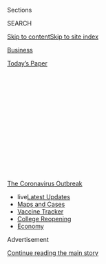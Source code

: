 <div id="app">

<div>

<div>

<div>

<div class="NYTAppHideMasthead css-1q2w90k e1suatyy0">

<div class="section css-ui9rw0 e1suatyy2">

<div class="css-eph4ug er09x8g0">

<div class="css-6n7j50">

</div>

<span class="css-1dv1kvn">Sections</span>

<div class="css-10488qs">

<span class="css-1dv1kvn">SEARCH</span>

</div>

[Skip to content](#site-content)[Skip to site
index](#site-index)

</div>

<div id="masthead-section-label" class="css-1wr3we4 eaxe0e00">

[Business](https://www.nytimes3xbfgragh.onion/section/business)

</div>

<div class="css-10698na e1huz5gh0">

</div>

</div>

<div id="masthead-bar-one" class="section hasLinks css-15hmgas e1csuq9d3">

<div class="css-uqyvli e1csuq9d0">

</div>

<div class="css-1uqjmks e1csuq9d1">

</div>

<div class="css-9e9ivx">

[](https://myaccount.nytimes3xbfgragh.onion/auth/login?response_type=cookie&client_id=vi)

</div>

<div class="css-1bvtpon e1csuq9d2">

[Today’s
Paper](https://www.nytimes3xbfgragh.onion/section/todayspaper)

</div>

</div>

</div>

</div>

<div data-aria-hidden="false">

<div id="site-content" data-role="main">

<div>

<div class="css-1aor85t" style="opacity:0.000000001;z-index:-1;visibility:hidden">

<div class="css-1hqnpie">

<div class="css-epjblv">

<span class="css-17xtcya">[Business](/section/business)</span><span class="css-x15j1o">|</span><span class="css-fwqvlz">Hospitals
Got Bailouts and Furloughed Thousands While Paying C.E.O.s
Millions</span>

</div>

<div class="css-k008qs">

<div class="css-1iwv8en">

<span class="css-18z7m18"></span>

<div>

</div>

</div>

<span class="css-1n6z4y">https://nyti.ms/2XGp6sG</span>

<div class="css-1705lsu">

<div class="css-4xjgmj">

<div class="css-4skfbu" data-role="toolbar" data-aria-label="Social Media Share buttons, Save button, and Comments Panel with current comment count" data-testid="share-tools">

  - 
  - 
  - 
  - 
    
    <div class="css-6n7j50">
    
    </div>

  - 

</div>

</div>

</div>

</div>

</div>

</div>

<div id="NYT_TOP_BANNER_REGION" class="css-13pd83m">

<div>

<div id="styln-prism-menu-1592847958612" class="section interactive-content interactive-size-medium css-1edisqu">

<div class="css-17ih8de interactive-body">

<div id="scroll-container" class="css-1gj85ro">

[<span class="styln-title-wrap"><span class="css-1pje3qr">The
Coronavirus</span><span class="css-1pje3qr">
Outbreak</span></span>](https://www.nytimes3xbfgragh.onion/news-event/coronavirus?action=click&pgtype=Article&state=default&region=TOP_BANNER&context=storylines_menu)

  - <span class="css-kqxiym" data-emphasize="true">live</span>[Latest
    Updates](https://www.nytimes3xbfgragh.onion/2020/08/03/world/coronavirus-covid-19.html?action=click&pgtype=Article&state=default&region=TOP_BANNER&context=storylines_menu)
  - [Maps and
    Cases](https://www.nytimes3xbfgragh.onion/interactive/2020/us/coronavirus-us-cases.html?action=click&pgtype=Article&state=default&region=TOP_BANNER&context=storylines_menu)
  - [Vaccine
    Tracker](https://www.nytimes3xbfgragh.onion/interactive/2020/science/coronavirus-vaccine-tracker.html?action=click&pgtype=Article&state=default&region=TOP_BANNER&context=storylines_menu)
  - [College
    Reopening](https://www.nytimes3xbfgragh.onion/2020/08/02/us/covid-college-reopening.html?action=click&pgtype=Article&state=default&region=TOP_BANNER&context=storylines_menu)
  - [Economy](https://www.nytimes3xbfgragh.onion/live/2020/08/03/business/stock-market-today-coronavirus?action=click&pgtype=Article&state=default&region=TOP_BANNER&context=storylines_menu)

</div>

</div>

</div>

</div>

</div>

<div id="top-wrapper" class="css-1sy8kpn">

<div id="top-slug" class="css-l9onyx">

Advertisement

</div>

[Continue reading the main
story](#after-top)

<div class="ad top-wrapper" style="text-align:center;height:100%;display:block;min-height:250px">

<div id="top" class="place-ad" data-position="top" data-size-key="top">

</div>

</div>

<div id="after-top">

</div>

</div>

<div>

<div id="sponsor-wrapper" class="css-1hyfx7x">

<div id="sponsor-slug" class="css-19vbshk">

Supported by

</div>

[Continue reading the main
story](#after-sponsor)

<div id="sponsor" class="ad sponsor-wrapper" style="text-align:center;height:100%;display:block">

</div>

<div id="after-sponsor">

</div>

</div>

<div class="css-186x18t">

</div>

<div class="css-1vkm6nb ehdk2mb0">

# Hospitals Got Bailouts and Furloughed Thousands While Paying C.E.O.s Millions

</div>

Dozens of top recipients of government aid have laid off, furloughed or
cut the pay of tens of thousands of employees.

<div class="css-79elbk" data-testid="photoviewer-wrapper">

<div class="css-z3e15g" data-testid="photoviewer-wrapper-hidden">

</div>

<div class="css-1a48zt4 ehw59r15" data-testid="photoviewer-children">

![<span class="css-16f3y1r e13ogyst0" data-aria-hidden="true">HCA
Healthcare, based in Nashville, received about $1 billion in federal
bailout funds, part of an effort to stabilize hospitals during the
pandemic.</span><span class="css-cnj6d5 e1z0qqy90" itemprop="copyrightHolder"><span class="css-1ly73wi e1tej78p0">Credit...</span><span><span>William
DeShazer for The New York
Times</span></span></span>](https://static01.graylady3jvrrxbe.onion/images/2020/06/07/business/07virus-hospitalbailouts-01/merlin_173208123_8d8443f5-6b8b-4a49-86cc-3ffa9d7b9f8f-articleLarge.jpg?quality=75&auto=webp&disable=upscale)

</div>

</div>

<div class="css-18e8msd">

<div class="css-vp77d3 epjyd6m0">

<div class="css-1baulvz">

By [<span class="css-1baulvz" itemprop="name">Jessica
Silver-Greenberg</span>](https://www.nytimes3xbfgragh.onion/by/jessica-silver-greenberg),
[<span class="css-1baulvz" itemprop="name">Jesse
Drucker</span>](https://www.nytimes3xbfgragh.onion/by/jesse-drucker) and
[<span class="css-1baulvz last-byline" itemprop="name">David
Enrich</span>](https://www.nytimes3xbfgragh.onion/by/david-enrich)

</div>

</div>

  - 
    
    <div class="css-ld3wwf e16638kd2">
    
    June 8,
    2020
    
    </div>

  - 
    
    <div class="css-4xjgmj">
    
    <div class="css-d8bdto" data-role="toolbar" data-aria-label="Social Media Share buttons, Save button, and Comments Panel with current comment count" data-testid="share-tools">
    
      - 
      - 
      - 
      - 
        
        <div class="css-6n7j50">
        
        </div>
    
      - 
    
    </div>
    
    </div>

</div>

</div>

<div class="section meteredContent css-1r7ky0e" name="articleBody" itemprop="articleBody">

<div class="css-1fanzo5 StoryBodyCompanionColumn">

<div class="css-53u6y8">

HCA Healthcare is one of the world’s wealthiest hospital chains. It
earned more than $7 billion in profits over the past two years. It is
worth $36 billion. It paid its chief executive $26 million in 2019.

But as the coronavirus swept the country, employees at HCA repeatedly
complained that the company was not providing adequate protective gear
to nurses, medical technicians and cleaning staff. Last month, HCA
executives warned that they would lay off thousands of nurses if they
didn’t agree to wage freezes and other concessions.

A few weeks earlier, HCA had received about $1 billion in bailout funds
from the federal government, part of an effort to stabilize hospitals
during the pandemic.

HCA is among a long list of deep-pocketed health care companies that
have received billions of dollars in taxpayer funds but are laying off
or cutting the pay of tens of thousands of doctors, nurses and
lower-paid workers. Many have continued to pay their top executives
millions, although some executives have taken modest pay cuts.

</div>

</div>

<div class="css-1fanzo5 StoryBodyCompanionColumn">

<div class="css-53u6y8">

The New York Times analyzed tax and securities filings by 60 of the
country’s largest hospital chains, which have received a total of more
than $15 billion in emergency funds through the economic stimulus
package in the federal CARES Act.

The hospitals — including publicly traded juggernauts like HCA and Tenet
Healthcare, elite nonprofits like the Mayo Clinic, and regional chains
with thousands of beds and billions in cash — are collectively [sitting
on tens of billions of
dollars](https://www.nytimes3xbfgragh.onion/2020/05/25/business/coronavirus-hospitals-bailout.html)
of cash reserves that are supposed to help them weather an unanticipated
storm. And together, they awarded the five highest-paid officials at
each chain about $874 million in the most recent year for which they
have disclosed their finances.

At least 36 of those hospital chains have laid off, furloughed or
reduced the pay of employees as they try to save money during the
pandemic.

Industry officials argue that furloughs and pay reductions allow
hospitals to keep providing essential services at a time when the
pandemic has gutted their revenue.

But more than a dozen workers at the wealthy hospitals said in
interviews that their employers had put the heaviest financial burdens
on front-line staff, including **** low-paid cafeteria workers, janitors
and nursing assistants. They said pay cuts and furloughs made it even
harder for members of the medical staff to do their jobs, forcing them
to treat more patients in less time.

</div>

</div>

<div class="css-1fanzo5 StoryBodyCompanionColumn">

<div class="css-53u6y8">

Even before the coronavirus swept America, forcing hospitals to stop
providing lucrative nonessential surgery and other services, many
smaller hospitals were on the financial brink. In March, lawmakers
sought to address that with a vast federal economic stimulus package
that included $175 billion for the Department of Health and Human
Services to hand out in grants to
hospitals.

<div id="NYT_MAIN_CONTENT_1_REGION" class="css-9tf9ac">

<div>

<div id="styln-covid-updates-markets" class="section interactive-content interactive-size-medium css-1ftcdic">

<div class="css-17ih8de interactive-body">

<div id="styln-briefing-block">

<div class="briefing-block-header-section">

# [Latest Updates: Economy](https://www.nytimes3xbfgragh.onion/live/2020/08/03/business/stock-market-today-coronavirus?action=click&pgtype=Article&state=default&region=MAIN_CONTENT_1&context=storylines_live_updates)

</div>

<div class="briefing-block-lb-items">

<div class="briefing-block-update-time">

[11h
ago](https://www.nytimes3xbfgragh.onion/live/2020/08/03/business/stock-market-today-coronavirus?action=click&pgtype=Article&state=default&region=MAIN_CONTENT_1&context=storylines_live_updates#the-chicago-fed-president-says-its-up-to-congress-to-save-the-economy)

</div>

<div>

[The Chicago Fed president says it’s up to Congress to save the
economy.](https://www.nytimes3xbfgragh.onion/live/2020/08/03/business/stock-market-today-coronavirus?action=click&pgtype=Article&state=default&region=MAIN_CONTENT_1&context=storylines_live_updates#the-chicago-fed-president-says-its-up-to-congress-to-save-the-economy)

</div>

<div class="briefing-block-update-time">

[11h
ago](https://www.nytimes3xbfgragh.onion/live/2020/08/03/business/stock-market-today-coronavirus?action=click&pgtype=Article&state=default&region=MAIN_CONTENT_1&context=storylines_live_updates#faa-says-boeing-has-effectively-mitigated-defects-in-the-737-max)

</div>

<div>

[F.A.A. says Boeing has ‘effectively mitigated’ defects in the 737
Max.](https://www.nytimes3xbfgragh.onion/live/2020/08/03/business/stock-market-today-coronavirus?action=click&pgtype=Article&state=default&region=MAIN_CONTENT_1&context=storylines_live_updates#faa-says-boeing-has-effectively-mitigated-defects-in-the-737-max)

</div>

<div class="briefing-block-update-time">

[14h
ago](https://www.nytimes3xbfgragh.onion/live/2020/08/03/business/stock-market-today-coronavirus?action=click&pgtype=Article&state=default&region=MAIN_CONTENT_1&context=storylines_live_updates#small-businesses-got-emergency-loans-but-not-what-they-expected)

</div>

<div>

[Small businesses got emergency loans, but not what they
expected.](https://www.nytimes3xbfgragh.onion/live/2020/08/03/business/stock-market-today-coronavirus?action=click&pgtype=Article&state=default&region=MAIN_CONTENT_1&context=storylines_live_updates#small-businesses-got-emergency-loans-but-not-what-they-expected)

</div>

</div>

<div class="briefing-block-footer">

<div class="briefing-block-footer-meta">

[See more
updates](https://www.nytimes3xbfgragh.onion/live/2020/08/03/business/stock-market-today-coronavirus?action=click&pgtype=Article&state=default&region=MAIN_CONTENT_1&context=storylines_live_updates)

</div>

<div class="briefing-block-briefinglinks">

<span>More live coverage:</span>
[Global](https://www.nytimes3xbfgragh.onion/2020/08/03/world/coronavirus-covid-19.html?action=click&pgtype=Article&state=default&region=MAIN_CONTENT_1&context=storylines_live_updates)

</div>

</div>

</div>

</div>

</div>

</div>

</div>

But the formulas to determine how much money hospitals receive were
based largely on their revenue, not their financial needs. As a result,
hospitals serving wealthier patients have received far more funding than
those that treat low-income patients, according to [a
study](https://www.kff.org/health-costs/issue-brief/distribution-of-cares-act-funding-among-hospitals/?utm_campaign=KFF-2020-Health-Costs&utm_source=hs_email&utm_medium=email&utm_content=87886305&_hsenc=p2ANqtz--5H_dI5ybM9j7dEUcpNHIhhhSIhGZKuiOyCgdpPdMkmJ65llIkF9D8sYDfor_aNPAh8_2CoURE3ISuaDmzFepJuTo2FQ)
by the Kaiser Family Foundation.

One of the bailout’s goals was to avoid job losses in health care, said
Zack Cooper, an associate professor of health policy and economics at
Yale University who is a critic of the formulas used to determine the
payouts. “However, when you see hospitals laying off or furloughing
staff, it’s pretty good evidence the way they designed the policy is not
optimal,” he added.

</div>

</div>

<div class="css-79elbk" data-testid="photoviewer-wrapper">

<div class="css-z3e15g" data-testid="photoviewer-wrapper-hidden">

</div>

<div class="css-1a48zt4 ehw59r15" data-testid="photoviewer-children">

![<span class="css-16f3y1r e13ogyst0" data-aria-hidden="true">The Mayo
Clinic in Rochester, Minn., received about $170 million in federal aid
and is furloughing or cutting the hours of about 23,000
workers.</span><span class="css-cnj6d5 e1z0qqy90" itemprop="copyrightHolder"><span class="css-1ly73wi e1tej78p0">Credit...</span><span>Ariana
Lindquist/Bloomberg</span></span>](https://static01.graylady3jvrrxbe.onion/images/2020/06/08/business/07JPvirus-hospitalbailout3-print/merlin_173249172_f7641b9d-7166-4114-88d5-dbf042db8575-articleLarge.jpg?quality=75&auto=webp&disable=upscale)

</div>

</div>

<div class="css-1fanzo5 StoryBodyCompanionColumn">

<div class="css-53u6y8">

The Mayo Clinic, with more than eight months of cash in reserve,
received about $170 million in bailout funds, according to
[data](https://data.covidstimuluswatch.org/prog.php?agency_sum=&program_sum=&parent=mayo-clinic&major_industry_sum=&hq_id_sum=&fedsum=&company_op=starts&company=&agency%5B%5D=&program%5B%5D=&major_industry%5B%5D=&hq_id=&accountability=&free_text=&subsidy_op=%3E&subsidy=&face_loan_op=%3E&face_loan=&subsidy_type%5B%5D=&employees_op=%3E&employees=&state=&city=)
compiled by Good Jobs First, which researches government subsidies of
companies. The Mayo Clinic is furloughing or reducing the working hours
of about 23,000 employees, according to a spokeswoman, who was among
those who went on furlough. A second spokeswoman said that Mayo Clinic
executives have had their pay cut.

Seven chains that together received more than $1.5 billion in bailout
funds — Trinity Health, Beaumont Health and the Henry Ford Health System
in Michigan; SSM Health and Mercy in St. Louis; Fairview Health in
Minneapolis; and Prisma Health in South Carolina — have furloughed or
laid off more than 30,000 workers, according to company officials and
local news reports.

The bailout money, which hospitals received from the Health and Human
Services Department without having to apply for it, came with few
strings attached.

</div>

</div>

<div class="css-1fanzo5 StoryBodyCompanionColumn">

<div class="css-53u6y8">

Katherine McKeogh, a department spokeswoman, said it “encourages
providers to use these funds to maintain delivery capacity by paying and
protecting doctors, nurses and other health care workers.” The
legislation restricts hospitals’ ability to use the bailout funds to pay
top executives, although it doesn’t stop recipients from continuing to
award large bonuses.

The hospitals generally declined to comment on how much they are paying
their top executives this year, although they have reported previous
years’ compensation in public filings. But some hospitals furloughing
front-line staff or cutting their salaries have trumpeted their top
executives’ decisions to take voluntary pay cuts or to contribute
portions of their salary to help their employees.

The for-profit hospital giant Tenet Healthcare, which has received $345
million in taxpayer assistance since April, has furloughed roughly
11,000 workers, citing the financial pressures from the pandemic. The
company’s chief executive, Ron Rittenmeyer, told analysts in May that he
would donate half of his salary for six months to a fund set up to
assist those furloughed workers.

But Mr. Rittenmeyer’s salary last year was a small fraction of his $24
million pay package, which consists largely of stock options and
bonuses, securities filings show. In total, he will wind up donating
roughly $375,000 to the fund — equivalent to about 1.5 percent of his
total pay last year.

A Tenet spokeswoman declined to comment on the precise
figures.

</div>

</div>

<div class="css-79elbk" data-testid="photoviewer-wrapper">

<div class="css-z3e15g" data-testid="photoviewer-wrapper-hidden">

</div>

<div class="css-1a48zt4 ehw59r15" data-testid="photoviewer-children">

<div class="css-1xdhyk6 erfvjey0">

<span class="css-1ly73wi e1tej78p0">Image</span>

<div class="css-zjzyr8">

<div data-testid="lazyimage-container" style="height:257.77777777777777px">

</div>

</div>

</div>

<span class="css-16f3y1r e13ogyst0" data-aria-hidden="true">HCA’s chief
executive, Samuel Hazen, donated two months of his salary to a fund to
help HCA’s workers. That donation would amount to less than 1 percent of
his $26 million compensation last
year.</span><span class="css-cnj6d5 e1z0qqy90" itemprop="copyrightHolder"><span class="css-1ly73wi e1tej78p0">Credit...</span><span>William
DeShazer for The New York Times</span></span>

</div>

</div>

<div class="css-1fanzo5 StoryBodyCompanionColumn">

<div class="css-53u6y8">

The chief executive at HCA, Samuel Hazen, has donated two months of his
salary to a fund to help HCA’s workers. Based on his pay last year, that
donation would amount to about $237,000 — or less than 1 percent — of
his $26 million compensation.

“The leadership cadre of these organizations are going to need to make
sacrifices that are commensurate with the sacrifices of their work
force, not token sacrifices,” said Jeff Goldsmith, the president of
Health Futures, an industry consulting firm.

</div>

</div>

<div class="css-1fanzo5 StoryBodyCompanionColumn">

<div class="css-53u6y8">

Many large nonprofit hospital chains also pay their senior executives
well into the millions of dollars a year.

Dr. Rod Hochman, the chief executive of the Providence Health System,
for instance, was paid more than $10 million in 2018, the most recent
year for which records are available. Providence received at least $509
million in federal bailout funds.

A spokeswoman, Melissa Tizon, said Dr. Hochman would take a voluntary
pay cut of 50 percent for the rest of 2020. But that applies only to his
base salary, which in 2018 was less than 20 percent of his total
compensation.

Some of Providence’s physicians and nurses have been told to prepare for
pay cuts of at least 10 percent beginning in July. That includes
employees treating coronavirus patients.

Stanford University’s health system collected more than $100 million in
federal bailout grants, adding to its pile of $2.4 billion of cash that
it can use for any purpose.

Stanford is temporarily cutting the hours of nursing staff, nursing
assistants, janitorial workers and others at its two hospitals. Julie
Greicius, a spokeswoman for Stanford, said the reduction in hours was
intended “to keep everyone employed and our staff at full wages with
benefits intact.”

Ms. Greicius said David Entwistle, the chief executive of Stanford’s
health system, had the choice of reducing his pay by 20 percent or
taking time off, and chose to reduce his working hours but “is
maintaining his earning level by using paid time off.” In 2018, the
latest year for which Stanford has disclosed his compensation, Mr.
Entwistle earned about $2.8 million. Ms. Greicius said the majority of
employees made the same choice as Mr. Entwistle.

</div>

</div>

<div class="css-1fanzo5 StoryBodyCompanionColumn">

<div class="css-53u6y8">

HCA’s $1 billion in federal grants appears to make it the largest
beneficiary of health care bailout funds. But its medical workers have a
long list of complaints about what they see as penny-pinching practices.

Since the pandemic began, medical workers at 19 HCA hospitals have filed
complaints with the Occupational Safety and Health Administration about
the lack of respirator masks and being forced to reuse medical gowns,
according to copies of the complaints reviewed by The Times.

Ed Fishbough, an HCA spokesman, said that despite a global shortage of
masks and other protective gear, the company had “provided appropriate
P.P.E., including a universal masking policy implemented in March
requiring all staff in all areas to wear masks, including N95s, in line
with C.D.C. guidance.”

Celia Yap-Banago, a nurse at an HCA hospital in Kansas City, Mo., died
from the virus in April, a month after her colleagues complained to OSHA
that she had to treat a patient without wearing protective gear. The
next month, Rosa Luna, who cleaned patient rooms at HCA’s hospital in
Riverside, Calif., also died of the virus; her colleagues had warned
executives in emails that workers, especially those cleaning hospital
rooms, weren’t provided proper masks.

Around the time of Ms. Luna’s death, HCA executives delivered a warning
to officials at the Service Employees International Union and National
Nurses United, which represent many HCA employees. The company would lay
off up to 10 percent of their members, unless the unionized workers
amended their contracts to incorporate wage freezes and the elimination
of company contributions to workers’ retirement plans, among other
concessions.

</div>

</div>

<div class="css-79elbk" data-testid="photoviewer-wrapper">

<div class="css-z3e15g" data-testid="photoviewer-wrapper-hidden">

</div>

<div class="css-1a48zt4 ehw59r15" data-testid="photoviewer-children">

<div class="css-1xdhyk6 erfvjey0">

<span class="css-1ly73wi e1tej78p0">Image</span>

<div class="css-zjzyr8">

<div data-testid="lazyimage-container" style="height:257.77777777777777px">

</div>

</div>

</div>

<span class="css-16f3y1r e13ogyst0" data-aria-hidden="true">Nurses at
more than a dozen HCA hospitals, including one in Trinity, Fla., staged
protests in early April about what they said was a lack of proper
measures to protect them against the
coronavirus.</span><span class="css-cnj6d5 e1z0qqy90" itemprop="copyrightHolder"><span class="css-1ly73wi e1tej78p0">Credit...</span><span>Eve
Edelheit/Bloomberg</span></span>

</div>

</div>

<div class="css-1fanzo5 StoryBodyCompanionColumn">

<div class="css-53u6y8">

Nurses responded by staging protests in front of more than a dozen HCA
hospitals.

“We don’t work in a jelly bean factory, where it’s OK if we make a blue
jelly bean instead of a red one,” said Kathy Montanino, a nurse treating
Covid-19 patients at HCA’s Riverside hospital. “We are dealing with
people’s lives, and this company puts their profits over patients and
their staff.”

</div>

</div>

<div class="css-1fanzo5 StoryBodyCompanionColumn">

<div class="css-53u6y8">

Mr. Fishbough, the spokesman, said HCA “has not laid off or furloughed a
single caregiver due to the pandemic.” He said the company had been
paying medical workers 70 percent of their base pay, even if they were
not working. Mr. Fishbough said that executives had taken pay cuts, but
that the unions had refused to take similar steps.

“While we hope to continue to avoid layoffs, the unions’ decisions have
made that more difficult ****** for our facilities that are unionized,”
he said. The dispute continues.

Apparently anticipating a strike, a unit of HCA recently created “a new
line of business focused on staffing strike-related labor shortages,”
according to an email that an HCA recruiter sent to nurses.

The email, reviewed by The Times, said nurses who joined the venture
would earn more than they did in their current jobs: up to $980 per
shift, plus a $150 “Show Up” bonus and a continental breakfast.

</div>

</div>

<div>

</div>

</div>

<div>

</div>

<div>

</div>

<div>

</div>

<div>

<div id="bottom-wrapper" class="css-1ede5it">

<div id="bottom-slug" class="css-l9onyx">

Advertisement

</div>

[Continue reading the main
story](#after-bottom)

<div id="bottom" class="ad bottom-wrapper" style="text-align:center;height:100%;display:block;min-height:90px">

</div>

<div id="after-bottom">

</div>

</div>

</div>

</div>

</div>

## Site Index

<div>

</div>

## Site Information Navigation

  - [© <span>2020</span> <span>The New York Times
    Company</span>](https://help.nytimes3xbfgragh.onion/hc/en-us/articles/115014792127-Copyright-notice)

<!-- end list -->

  - [NYTCo](https://www.nytco.com/)
  - [Contact
    Us](https://help.nytimes3xbfgragh.onion/hc/en-us/articles/115015385887-Contact-Us)
  - [Work with us](https://www.nytco.com/careers/)
  - [Advertise](https://nytmediakit.com/)
  - [T Brand Studio](http://www.tbrandstudio.com/)
  - [Your Ad
    Choices](https://www.nytimes3xbfgragh.onion/privacy/cookie-policy#how-do-i-manage-trackers)
  - [Privacy](https://www.nytimes3xbfgragh.onion/privacy)
  - [Terms of
    Service](https://help.nytimes3xbfgragh.onion/hc/en-us/articles/115014893428-Terms-of-service)
  - [Terms of
    Sale](https://help.nytimes3xbfgragh.onion/hc/en-us/articles/115014893968-Terms-of-sale)
  - [Site
    Map](https://spiderbites.nytimes3xbfgragh.onion)
  - [Help](https://help.nytimes3xbfgragh.onion/hc/en-us)
  - [Subscriptions](https://www.nytimes3xbfgragh.onion/subscription?campaignId=37WXW)

</div>

</div>

</div>

</div>
